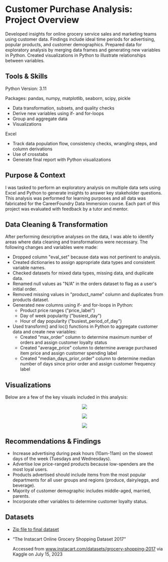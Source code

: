 # Customer Purchase Analysis: Project Overview
Developed insights for online grocery service sales and marketing teams using customer data. Findings include ideal time periods for advertising, popular products, and customer demographics. Prepared data for exploratory analysis by merging data frames and generating new variables in Python. Created visualizations in Python to illustrate relationships between variables.

## Tools & Skills
Python Version: 3.11

Packages: pandas, numpy, matplotlib, seaborn, scipy, pickle
* Data transformation, subsets, and quality checks
* Derive new variables using if- and for-loops
* Group and aggregate data
* Visualizations

Excel
* Track data population flow, consistency checks, wrangling steps, and column derivations
* Use of crosstabs
* Generate final report with Python visualizations

## Purpose & Context
I was tasked to perform an exploratory analysis on multiple data sets using Excel and Python to generate insights to answer key stakeholder questions. This analysis was performed for learning purposes and all data was fabricated for the CareerFoundry Data Immersion course. Each part of this project was evaluated with feedback by a tutor and mentor.

## Data Cleaning & Transformation
After performing descriptive analyses on the data, I was able to identify areas where data cleaning and transformations were necessary. The following changes and variables were made:
* Dropped column "eval_set" because data was not pertinent to analysis.
* Created dictionaries to assign appropriate data types and consistent variable names.
* Checked datasets for mixed data types, missing data, and duplicate data.
* Renamed null values as "N/A" in the orders dataset to flag as a user's initial order.
* Removed missing values in "product_name" column and duplicates from products dataset.
* Generated new columns using if- and for-loops in Python:
  * Product price ranges ("price_label")
  * Day of week popularity ("busiest_day")
  * Hour of day popularity ("busiest_period_of_day")
* Used transform() and loc() functions in Python to aggregate customer data and create new variables:
  * Created "max_order" column to determine maximum number of orders and assign customer loyalty status
  * Created "average_price" column to determine average purchased item price and assign customer spending label
  * Created "median_days_prior_order" column to determine median number of days since prior order and assign customer frequency label
 
## Visualizations
Below are a few of the key visuals included in this analysis:
<p align="center">
<img src="https://github.com/ke177409/Customer-Purchase-Analysis/assets/118031032/0d50db28-cf27-4879-a42c-69cbbfcc93af"/>
</p>

<p align="center">
<img src="https://github.com/ke177409/Customer-Purchase-Analysis/assets/118031032/d7b5615c-394f-41f0-90f0-c8b0622786ed"/>
</p>

<p align="center">
<img src="https://github.com/ke177409/Customer-Purchase-Analysis/assets/118031032/3e3cb237-7564-4d01-8723-7bb4938025e5" />
</p>

## Recommendations & Findings
* Increase advertising during peak hours (10am-11am) on the slowest days of the week (Tuesdays and Wednesdays).
* Advertise low price-ranged products because low-spenders are the most loyal users.
* Products advertised should include items from the most popular departments for all user groups and regions (produce, dairy/eggs, and beverage).
* Majority of customer demographic includes middle-aged, married, parents.
* Incorporate other variables to determine customer loyalty status.

## Datasets
* [Zip file to final dataset](https://drive.google.com/file/d/1hweDzLp0OC-tlFoZm_PBvp2gfH_xeU0v/view?usp=sharing)
* “The Instacart Online Grocery Shopping Dataset 2017”
  
  Accessed from www.instacart.com/datasets/grocery-shopping-2017 via Kaggle on July 15, 2023
